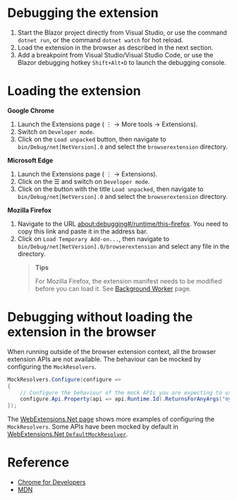 ﻿# Debugging the extension

1. Start the Blazor project directly from Visual Studio, or use the command `dotnet run`, or the command `dotnet watch` for hot reload.
0. Load the extension in the browser as described in the next section.
0. Add a breakpoint from Visual Studio/Visual Studio Code, or use the Blazor debugging hotkey `Shift+Alt+D` to launch the debugging console.

# Loading the extension

**Google Chrome**

1. Launch the Extensions page ( ⋮ → More tools → Extensions).
2. Switch on `Developer mode`.
3. Click on the `Load unpacked` button, then navigate to `bin/Debug/net[NetVersion].0` and select the `browserextension` directory.

**Microsoft Edge**

1. Launch the Extensions page ( ⋮ → Extensions).
2. Click on the ☰ and switch on `Developer mode`.
3. Click on the button with the title `Load unpacked`, then navigate to `bin/Debug/net[NetVersion].0` and select the `browserextension` directory.

**Mozilla Firefox**

1. Navigate to the URL [about:debugging#/runtime/this-firefox](about:debugging#/runtime/this-firefox). You need to copy this link and paste it in the address bar.
2. Click on `Load Temporary Add-on...`, then navigate to `bin/Debug/net[NetVersion].0/browserextension` and select any file in the directory.
   > **Tips**
   >
   > For Mozilla Firefox, the extension manifest needs to be modified before you can load it.
   > See [Background Worker](03_02_BackgroundWorker.md#mozilla-firefox) page.

# Debugging without loading the extension in the browser

When running outside of the browser extension context, all the browser extension APIs are not available.
The behaviour can be mocked by configuring the `MockResolvers`.

```csharp
MockResolvers.Configure(configure =>
{
    // Configure the behaviour of the mock APIs you are expecting to use when debugging
    configure.Api.Property(api => api.Runtime.Id).ReturnsForAnyArgs("myextensionid");
});
```

The [WebExtensions.Net page](https://github.com/mingyaulee/WebExtensions.Net) shows more examples of configuring the `MockResolvers`.
Some APIs have been mocked by default in [WebExtensions.Net `DefaultMockResolver`](https://github.com/mingyaulee/WebExtensions.Net/blob/main/src/WebExtensions.Net/Mock/Resolvers/DefaultMockResolver.cs#L55).

# Reference

- [Chrome for Developers](https://developer.chrome.com/docs/extensions/get-started/tutorial/hello-world#load-unpacked)
- [MDN](https://developer.mozilla.org/en-US/docs/Mozilla/Add-ons/WebExtensions/Your_first_WebExtension#installing)
